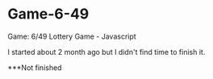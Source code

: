 # Game-6-49
Game: 6/49 Lottery Game - Javascript

I started about 2 month ago but I didn't find time to finish it.
 
 
 ***Not finished 
